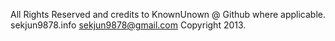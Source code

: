 All Rights Reserved and credits to KnownUnown @ Github where applicable. sekjun9878.info sekjun9878@gmail.com Copyright 2013.